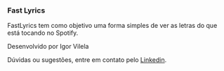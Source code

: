 ### Fast Lyrics

FastLyrics tem como objetivo uma forma simples de ver as letras do que está tocando no Spotify.

Desenvolvido por Igor Vilela

Dúvidas ou sugestões, entre em contato pelo [Linkedin](https://www.linkedin.com/in/igorvd/).
